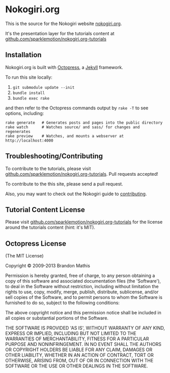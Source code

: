 # Nokogiri.org

This is the source for the Nokogiri website
[nokogiri.org](http://nokogiri.org).

It's the presentation layer for the tutorials content at
[github.com/sparklemotion/nokogiri.org-tutorials](https://github.com/sparklemotion/nokogiri.org-tutorials)


## Installation

Nokogiri.org is built with [Octopress](http://octopress.org/), a
[Jekyll](http://jekyllrb.com/) framework.

To run this site locally:

1. `git submodule update --init`
2. `bundle install`
3. `bundle exec rake`

and then refer to the Octopress commands output by `rake -T` to see
options, including:

```
rake generate   # Generates posts and pages into the public directory
rake watch      # Watches source/ and sass/ for changes and regenerates
rake preview    # Watches, and mounts a webserver at http://localhost:4000
```

## Troubleshooting/Contributing

To contribute to the tutorials, please visit [github.com/sparklemotion/nokogiri.org-tutorials](https://github.com/sparklemotion/nokogiri.org-tutorials). Pull requests accepted!

To contribute to the this site, please send a pull request.

Also, you may want to check out the Nokogiri guide to [contributing](http://nokogiri.org/tutorials/getting_help.html).


## Tutorial Content License

Please visit
[github.com/sparklemotion/nokogiri.org-tutorials](https://github.com/sparklemotion/nokogiri.org-tutorials)
for the license around the tutorials content (hint: it's MIT).


## Octopress License

(The MIT License)

Copyright © 2009-2013 Brandon Mathis

Permission is hereby granted, free of charge, to any person obtaining a copy of this software and associated documentation files (the 'Software'), to deal in the Software without restriction, including without limitation the rights to use, copy, modify, merge, publish, distribute, sublicense, and/or sell copies of the Software, and to permit persons to whom the Software is furnished to do so, subject to the following conditions:

The above copyright notice and this permission notice shall be included in all copies or substantial portions of the Software.

THE SOFTWARE IS PROVIDED 'AS IS', WITHOUT WARRANTY OF ANY KIND, EXPRESS OR IMPLIED, INCLUDING BUT NOT LIMITED TO THE WARRANTIES OF MERCHANTABILITY, FITNESS FOR A PARTICULAR PURPOSE AND NONINFRINGEMENT. IN NO EVENT SHALL THE AUTHORS OR COPYRIGHT HOLDERS BE LIABLE FOR ANY CLAIM, DAMAGES OR OTHER LIABILITY, WHETHER IN AN ACTION OF CONTRACT, TORT OR OTHERWISE, ARISING FROM, OUT OF OR IN CONNECTION WITH THE SOFTWARE OR THE USE OR OTHER DEALINGS IN THE SOFTWARE.

